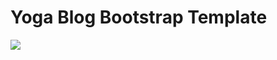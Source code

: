 # Yoga Blog Bootstrap Template

![](https://cdn.dribbble.com/userupload/11038091/file/original-36fd024c7b27ce45e2cef1551d60851d.jpg)
